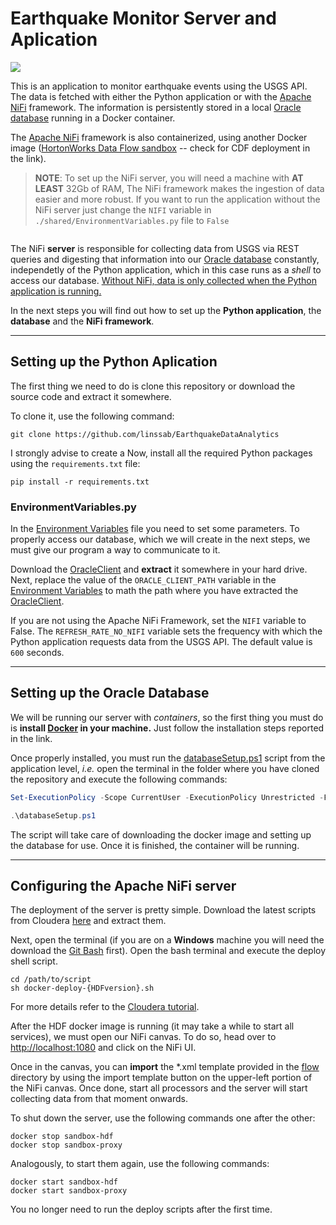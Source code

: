 # Earthquake Monitor Server and Aplication

<p>
<a href=https://img.shields.io/badge/requires-Docker-blue alt="Docker">
<img src="https://img.shields.io/badge/requires-Docker-blue" /></a>
</p>

This is an application to monitor earthquake events using the USGS API.
The data is fetched with either the Python application or with the [Apache NiFi][Apache NiFi] framework. 
The information is persistently stored in a local [Oracle database][Oracle database] running in a Docker container.

The [Apache NiFi][Apache NiFi] framework is also containerized, using another Docker image 
([HortonWorks Data Flow sandbox] -- check for CDF deployment in the link).

>**NOTE**: To set up the NiFi server, you will need a machine with **AT LEAST** 32Gb of RAM, 
The NiFi framework makes the ingestion of data easier and more robust. 
If you want to run the application without the NiFi server just change the 
`NIFI` variable in `./shared/EnvironmentVariables.py` file to `False`


<img src="" />

The NiFi **server** is responsible for collecting data 
from USGS via REST queries and digesting that information into our [Oracle database][Oracle database] constantly,
independetly of the Python application, which in this case runs as a _shell_ to access our database.
<ins>Without NiFi, data is only collected when the Python application is running.</ins>

In the next steps you will find out how to set up the **Python application**, the **database** and the **NiFi framework**.
___

## Setting up the Python Aplication

The first thing we need to do is clone this repository or download the source code and
extract it somewhere.

To clone it, use the following command:
```console
git clone https://github.com/linssab/EarthquakeDataAnalytics
```

I strongly advise to create a 
Now, install all the required Python packages using the `requirements.txt` file:

```console
pip install -r requirements.txt
```

### EnvironmentVariables.py

In the [Environment Variables][envinronmentVariables] file you need to set some parameters.
To properly access our database, which we will create in the next steps, we must give our program a way to
communicate to it. 

Download the [OracleClient][OracleClient] and **extract** it somewhere in your hard drive. Next, replace the
value of the `ORACLE_CLIENT_PATH` variable in the [Environment Variables][envinronmentVariables] to math the path
where you have extracted the [OracleClient][OracleClient].

If you are not using the Apache NiFi Framework, set the `NIFI` variable to False.
The `REFRESH_RATE_NO_NIFI` variable sets the frequency with which the Python application requests data from
the USGS API. The default value is `600` seconds.
___

## Setting up the Oracle Database

We will be running our server with *containers*, so the first thing you must do is **install [Docker][Docker] 
in your machine.** Just follow the installation steps reported in the link.

Once properly installed, you must run the [databaseSetup.ps1][ps1] script from the application level, _i.e._ 
open the terminal in the folder where you have cloned the repository and execute the following commands:

```PowerShell
Set-ExecutionPolicy -Scope CurrentUser -ExecutionPolicy Unrestricted -Force;
```

```PowerShell
.\databaseSetup.ps1
```

The script will take care of downloading the docker image and setting up the database for use.
Once it is finished, the container will be running.
___

## Configuring the Apache NiFi server

The deployment of the server is pretty simple. Download the latest scripts from Cloudera [here][CDFscripts] and extract them.

Next, open the terminal (if you are on a **Windows** machine you will need the download the [Git Bash][GitBash] first).
Open the bash terminal and execute the deploy shell script.

```console
cd /path/to/script
sh docker-deploy-{HDFversion}.sh
```

For more details refer to the [Cloudera tutorial][HortonWorks Data Flow sandbox].

After the HDF docker image is running (it may take a while to start all services), we must open our NiFi canvas.
To do so, head over to <a href=http://localhost:1080>http://localhost:1080</a> and click on the NiFi UI.

Once in the canvas, you can **import** the *.xml template provided in the [flow][flow] directory by using the import 
template button on the upper-left portion of the NiFi canvas. Once done, start all processors and the server 
will start collecting data from that moment onwards.

To shut down the server, use the following commands one after the other:

```console
docker stop sandbox-hdf
docker stop sandbox-proxy
```

Analogously, to start them again, use the following commands:
```console
docker start sandbox-hdf
docker start sandbox-proxy
```

You no longer need to run the deploy scripts after the first time.


[OracleCLient]: https://download.oracle.com/otn_software/nt/instantclient/213000/instantclient-basiclite-windows.x64-21.3.0.0.0.zip
[Apache NiFi]: https://nifi.apache.org/
[Oracle database]: https://hub.docker.com/r/gvenzl/oracle-xe
[HortonWorks Data Flow sandbox]: https://www.cloudera.com/tutorials/sandbox-deployment-and-install-guide/3.html
[Docker]: https://docs.docker.com/get-docker/
[Oracle SQL Developer]: https://www.oracle.com/tools/downloads/sqldev-downloads.html
[sqls]: https://github.com/linssab/EarthquakeDataAnalytics/tree/master/sqls
[ps1]: https://github.com/linssab/EarthquakeDataAnalytics/tree/master/databaseSetup.ps1
[envinronmentVariables]: https://github.com/linssab/EarthquakeDataAnalytics/tree/master/shared/EnvironmentVariables.py
[CDFScripts]: https://www.cloudera.com/downloads/hortonworks-sandbox/hdf.html?utm_source=mktg-tutorial
[GitBash]: https://gitforwindows.org/
[flow]: https://github.com/linssab/EarthquakeDataAnalytics/tree/master/flow